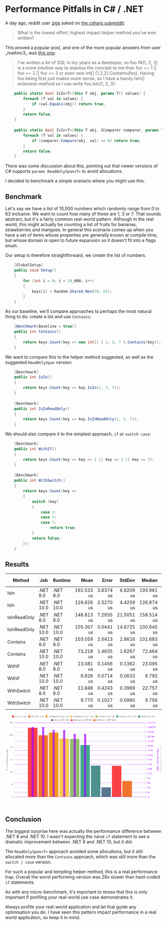 # Performance Pitfalls in C# / .NET

A day ago, reddit user [zigs](https://np.reddit.com/user/zigs) asked on [the csharp subreddit](https://np.reddit.com/r/csharp/comments/1mkrlcc/what_is_the_lowest_effort_highest_impact_helper/):

> What is the lowest effort, highest impact helper method you've ever written?

This proved a popular post, and one of the more popular answers from user \_mattmc3\_ was [this one](https://old.reddit.com/r/csharp/comments/1mkrlcc/what_is_the_lowest_effort_highest_impact_helper/n7kuuii/):

> I've written a lot of SQL in my years as a developer, so foo IN(1, 2, 3) is a more intuitive way to express the concept to me than foo == 1 || foo == 2 || foo == 3 or even new int[] {1,2,3}.Contains(foo). Having foo being first just makes more sense, so I have a handy IsIn() extension method so I can write foo.IsIn(1, 2, 3):

``` csharp
    public static bool IsIn<T>(this T obj, params T[] values) {
        foreach (T val in values) {
            if (val.Equals(obj)) return true;
        }
        return false;
    }

    public static bool IsIn<T>(this T obj, IComparer comparer, params T[] values) {
        foreach (T val in values) {
            if (comparer.Compare(obj, val) == 0) return true;
        }
        return false;
    }
```

There was some discussion about this, pointing out that newer versions of C# supports `params ReadOnlySpan<T>` to avoid allocations.

I decided to benchmark a simple scenario where you might use this.

## Benchmark

Let's say we have a list of 10,000 numbers which randomly range from 0 to 63 inclusive. We want to count how many of these are 1, 3 or 7.  That sounds abstract, but it's a fairly common real-world pattern. Although in the real world, this might actually be counting a list of fruits for bananas, strawberries and mangoes. In general this scenario comes up when you have a set of items whose properties are generally known at compile time, but whose domain is open to future expansion so it doesn't fit into a flags enum.

Our setup is therefore straightforward, we create the list of numbers.

```csharp
    [GlobalSetup]
    public void Setup()
    {
        for (int i = 0; i < 10_000; i++)
        {
            keys[i] = Random.Shared.Next(0, 63);
        }
    }
```

As our baseline, we'll compare approaches to perhaps the most natural thing to do: create a list and use `Contains`:

```csharp
    [Benchmark(Baseline = true)]
    public int Contains()
    {
        return keys.Count(key => new int[] { 1, 3, 7 }.Contains(key));
    }
```

We want to compare this to the helper method suggested, as well as the suggested `ReadOnlySpan` version:

```csharp
    [Benchmark]
    public int IsIn()
    {
        return keys.Count(key => key.IsIn(1, 3, 7));
    }

    [Benchmark]
    public int IsInReadOnly()
    {
        return keys.Count(key => key.IsInReadOnly(1, 3, 7));
    }
```

We should also compare it to the simplest approach, `if` or `switch case`:

```csharp
    [Benchmark]
    public int WithIf()
    {
        return keys.Count(key => key == 1 || key == 3 || key == 7);
    }

    [Benchmark]
    public int WithSwitch()
    {
        return keys.Count(key =>
        {
            switch (key)
            {
                case 1:
                case 3:
                case 7:
                    return true;
            }
            return false;
        });
    }
```

## Results

| Method       | Job        | Runtime    | Mean       | Error     | StdDev     | Median     | Ratio | RatioSD | Gen0     | Allocated | Alloc Ratio |
|------------- |----------- |----------- |-----------:|----------:|-----------:|-----------:|------:|--------:|---------:|----------:|------------:|
| IsIn         | .NET 8.0   | .NET 8.0   | 192.533 us | 3.8374 us |  6.8209 us | 193.961 us |  1.87 |    0.08 | 132.3242 | 1107792 B |       2.769 |
| IsIn         | .NET 10.0  | .NET 10.0  | 126.626 us | 2.5270 us |  4.4259 us | 126.874 us |  1.23 |    0.05 | 132.5684 | 1109488 B |       2.773 |
| IsInReadOnly | .NET 8.0   | .NET 8.0   | 146.813 us | 7.2935 us | 21.5051 us | 158.514 us |  1.43 |    0.21 |  84.7168 |  708872 B |       1.772 |
| IsInReadOnly | .NET 10.0  | .NET 10.0  | 105.307 us | 5.0441 us | 14.8725 us | 100.645 us |  1.02 |    0.15 |  84.7168 |  708696 B |       1.772 |
| Contains     | .NET 8.0   | .NET 8.0   | 103.059 us | 2.0413 us |  2.8616 us | 101.683 us |  1.00 |    0.04 |  47.7295 |  400032 B |       1.000 |
| Contains     | .NET 10.0  | .NET 10.0  |  73.218 us | 1.4635 us |  1.6267 us |  72.464 us |  0.71 |    0.02 |  47.7295 |  400000 B |       1.000 |
| WithIf       | .NET 8.0   | .NET 8.0   |  23.081 us | 0.1456 us |  0.1362 us |  23.095 us |  0.22 |    0.01 |        - |      32 B |       0.000 |
| WithIf       | .NET 10.0  | .NET 10.0  |   6.826 us | 0.0714 us |  0.0633 us |   6.792 us |  0.07 |    0.00 |        - |         - |       0.000 |
| WithSwitch   | .NET 8.0   | .NET 8.0   |  22.848 us | 0.4243 us |  0.3969 us |  22.757 us |  0.22 |    0.01 |        - |      32 B |       0.000 |
| WithSwitch   | .NET 10.0  | .NET 10.0  |   9.770 us | 0.1027 us |  0.0960 us |   9.756 us |  0.09 |    0.00 |        - |         - |       0.000 |

![Benchmark results graph](/assets/img/1benchmark.png "Lower is better")


## Conclusion

The biggest surprise here was actually the performance difference between .NET 8 and .NET 10. I wasn't expecting the naive `if` statement to see a dramatic improvement between .NET 8 and .NET 10, but it did.

The `ReadOnlySpan<T>` approach avoided some allocations, but it still allocated more than the `Contains` approach, which was still more than the `switch / case` version.

For such a popular and tempting helper method, this is a real performance trap. Overall the worst performing version was 28x slower than hard-coded `if` statements.

As with any micro-benchmark, it's important to stress that this is only important if profiling your real-world use case demonstrates it. 

Always profile your real-world application and let that guide any optimisation you do. I have seen this pattern impact performance in a real world application, so keep it in mind.

